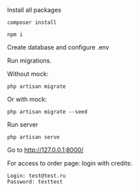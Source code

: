 Install all packages

```
composer install

npm i
```

Create database and configure .env

Run migrations.

Without mock:

`php artisan migrate`

Or with mock:

`php artisan migrate --seed`

Run server

`php artisan serve`

Go to http://127.0.0.1:8000/

For access to order page: login with credits:

```
Login: test@test.ru
Password: testtest
```
